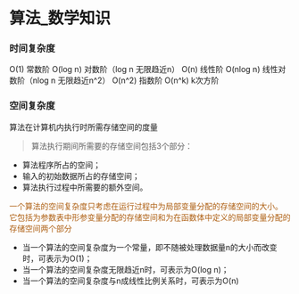 算法_数学知识
===

### 时间复杂度
O(1)        常数阶
O(log n)    对数阶（log n  无限趋近n）
O(n)        线性阶
O(nlog n)   线性对数阶（nlog n  无限趋近n^2）
O(n^2)      指数阶
O(n^k)      k次方阶

### 空间复杂度
算法在计算机内执行时所需存储空间的度量

> 算法执行期间所需要的存储空间包括3个部分：
* 算法程序所占的空间；
* 输入的初始数据所占的存储空间；
* 算法执行过程中所需要的额外空间。

<p style="color: #AD5D0F;font-size: 14px;" >
一个算法的空间复杂度只考虑在运行过程中为局部变量分配的存储空间的大小。<br />它包括为参数表中形参变量分配的存储空间和为在函数体中定义的局部变量分配的存储空间两个部分
</p>


* 当一个算法的空间复杂度为一个常量，即不随被处理数据量n的大小而改变时，可表示为O(1)；
* 当一个算法的空间复杂度无限趋近n时，可表示为O(log n)；
* 当一个算法的空间复杂度与n成线性比例关系时，可表示为O(n)
